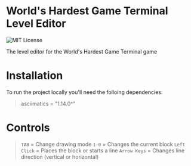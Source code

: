 # World's Hardest Game Terminal Level Editor

<img src="https://camo.githubusercontent.com/c68f415fb16d96a5bb7e6946e89f403e7e68f1ac6fe494718210c3b46347e4f6/687474703a2f2f696d672e736869656c64732e696f2f3a6c6963656e73652d6d69742d626c75652e737667" alt="MIT License">

The level editor for the World's Hardest Game Terminal game

# Installation

To run the project locally you'll need the folloing dependencies:
> asciimatics = "1.14.0^"


# Controls
> `TAB` = Change drawing mode
> `1-0` = Changes the current block
> `Left Click` = Places the block or starts a line
> `Arrow Keys` = Changes line direction (vertical or horizontal)